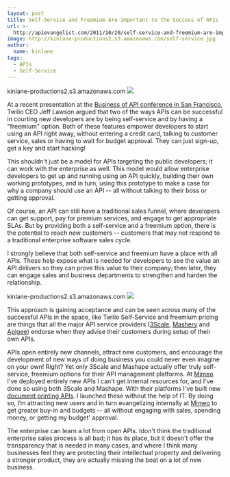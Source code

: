 ```yaml
---
layout: post
title: Self-Service and Freemium Are Important to the Success of APIs
url: >-
  http://apievangelist.com/2011/10/20/self-service-and-freemium-are-important-to-the-success-of-apis/
image: http://kinlane-productions2.s3.amazonaws.com/self-service.jpg
author:
  name: kinlane
tags:
  - APIs
  - Self-Service
---
```

kinlane-productions2.s3.amazonaws.com ![](http://kinlane-productions.s3.amazonaws.com/self-service.jpg)

At a recent presentation at the [Business of API conference in San Francisco](http://www.apievangelist.com/2011/10/06/business-of-apis-conference-in-san-francisco-wrapup/ "Business of APIs Conference in San Francisco"), Twilio CEO Jeff Lawson argued that two of the ways APIs can be successful in courting new developers are by being self-service and by having a "freemium" option. Both of these features empower developers to start using an API right away, without entering a credit card, talking to customer service, sales or having to wait for budget approval. They can just sign-up, get a key and start hacking!

This shouldn't just be a model for APIs targeting the public developers; it can work with the enterprise as well. This model would allow enterprise developers to get up and running using an API quickly, building their own working prototypes, and in turn, using this prototype to make a case for why a company should use an API -- all without talking to their boss or getting approval.

Of course, an API can still have a traditional sales funnel, where developers can get support, pay for premium services, and engage to get appropriate SLAs. But by providing both a self-service and a freemium option, there is the potential to reach new customers -- customers that may not respond to a traditional enterprise software sales cycle.

I strongly believe that both self-service and freemium have a place with all APIs. These help expose what is needed for developers to see the value an API delivers so they can prove this value to their company; then later, they can engage sales and business departments to strengthen and harden the relationship.

kinlane-productions2.s3.amazonaws.com ![](http://kinlane-productions.s3.amazonaws.com/api-evangelist/freepremium.jpg)

This approach is gaining acceptance and can be seen across many of the successful APIs in the space, like Twilio Self-Service and freemium pricing are things that all the major API service providers ([3Scale](/serviceproviders/3scale.php "3Scale"), [Mashery](/serviceproviders/mashery.php "Mashery") and [Apigee](/serviceproviders/apigee.php)) endorse when they advise their customers during setup of their own APIs.

APIs open entirely new channels, attract new customers, and encourage the development of new ways of doing business you could never even imagine on your own! Right? Yet only 3Scale and Mashape actually offer truly self-service, freemium options for their API management platforms. At [Mimeo](http://www.mimeo.com) I've deployed entirely new APIs I can't get internal resources for, and I've done so using both 3Scale and Mashape. With their platforms I've built new [document printing APIs](http://mimeoconnect.3scale.net/ "document printing APIs"). I launched these without the help of IT. By doing so, I’m attracting new users and in turn evangelizing internally at [Mimeo](http://www.mimeo.com) to get greater buy-in and budgets -- all without engaging with sales, spending money, or getting my budget' approval.

The enterprise can learn a lot from open APIs. Idon't think the traditional enterprise sales process is all bad; it has its place, but it doesn't offer the transparency that is needed in many cases, and where I think many businesses feel they are protecting their intellectual property and delivering a stronger product, they are actually missing the boat on a lot of new business.